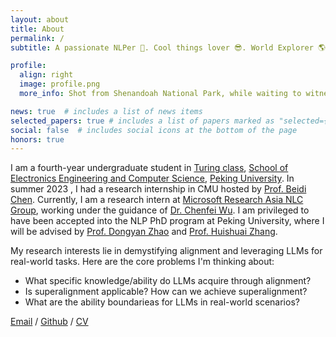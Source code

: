```yaml
---
layout: about
title: About
permalink: /
subtitle: A passionate NLPer 🥳. Cool things lover 😎. World Explorer 🌎.

profile:
  align: right
  image: profile.png
  more_info: Shot from Shenandoah National Park, while waiting to witness the Perseid meteor shower. 🥳

news: true  # includes a list of news items
selected_papers: true # includes a list of papers marked as "selected={true}"
social: false  # includes social icons at the bottom of the page
honors: true
---
```

I am a fourth-year undergraduate student in [Turing class](https://cfcs.pku.edu.cn/english/research/turing_program/introduction1/index.htm), [School of Electronics Engineering and Computer Science](https://eecs.pku.edu.cn/), [Peking University](https://www.pku.edu.cn/). In summer 2023 , I had a research internship in CMU hosted by [Prof. Beidi Chen](https://www.andrew.cmu.edu/user/beidic/). Currently, I am a research intern at [Microsoft Research Asia NLC Group](https://www.microsoft.com/en-us/research/group/natural-language-computing/), working under the guidance of [Dr. Chenfei Wu](https://chenfei-wu.github.io/). I am privileged to have been accepted into the  NLP PhD program at Peking University, where I will be advised by [Prof. Dongyan Zhao](https://www.icst.pku.edu.cn/zhaodongyan/ywjj/) and [Prof. Huishuai Zhang](https://huishuai-git.github.io/).

My research interests lie in demystifying alignment and leveraging LLMs for real-world tasks. Here are the core problems I'm thinking about:
* What specific knowledge/ability do LLMs acquire through alignment?
* Is superalignment applicable? How can we achieve superalignment?
* What are the ability boundarieas for LLMs in real-world scenarios? 

[Email](mailto:2000013064@stu.pku.edu.cn) / [Github](https://github.com/ZekaiGalaxy) / [CV](../assets/pdf/zzk_CV2.pdf)
